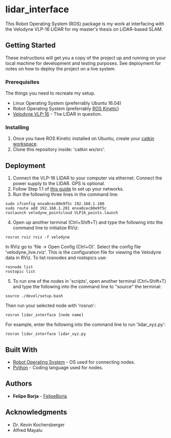# lidar_interface

This Robot Operating System (ROS) package is my work at interfacing with the Velodyne VLP-16 LIDAR for my master's thesis on LiDAR-based SLAM.


## Getting Started

These instructions will get you a copy of the project up and running on your local machine for development and testing purposes. See deployment for notes on how to deploy the project on a live system.

### Prerequisites

The things you need to recreate my setup.

* Linux Operating System (preferrably Ubuntu 16.04)
* Robot Operating System (preferrably [ROS Kinetic](http://wiki.ros.org/kinetic/Installation/Ubuntu))
* [Velodyne VLP-16](https://velodynelidar.com/products/puck/) - The LIDAR in question.

### Installing

1. Once you have ROS Kinetic installed on Ubuntu, create your [catkin workspace](http://wiki.ros.org/catkin/Tutorials/create_a_workspace).
2. Clone this repository inside: 'catkin ws/src'.

## Deployment

1. Connect the VLP-16 LIDAR to your computer via ethernet. Connect the power supply to the LIDAR. GPS is optional.
2. Follow Step 1.1 of [this guide](http://wiki.ros.org/velodyne/Tutorials/Getting%20Started%20with%20the%20Velodyne%20VLP16) to set up your networks.
3. Run the following three lines in the command line:
```
sudo ifconfig enxa0cec80e9f5c 192.168.1.100
sudo route add 192.168.1.201 enxa0cec80e9f5c
roslaunch velodyne_pointcloud VLP16_points.launch
```
4. Open up another terminal (Ctrl+Shift+T) and type the following into the command line to initialize RViz:
```
rosrun rviz rviz -f velodyne
```
In RViz go to 'file -> Open Config (Ctrl+O)'. Select the config file 'velodyne_live.rviz'. This is the configuration file for viewing the Velodyne data in RViz.
To list rosnodes and rostopics use:
```
rosnode list
rostopic list
```
5. To run one of the nodes in 'scripts', open another terminal (Ctrl+Shift+T) and type the following into the command line to "source" the terminal:
```
source ./devel/setup.bash
```
Then run your selected node with 'rosrun':
```
rosrun lidar_interface [node name]
```
For example, enter the following into the command line to run 'lidar_xyz.py':
```
rosrun lidar_interface lidar_xyz.py
```

## Built With

* [Robot Operating System](https://www.ros.org/) - OS used for connecting nodes.
* [Python](https://www.python.org/) - Coding language used for nodes.

## Authors

* **Felipe Borja** - [FelipeBorja](https://github.com/FelipeBorja)


## Acknowledgments

* Dr. Kevin Kochersberger
* Alfred Mayalu

